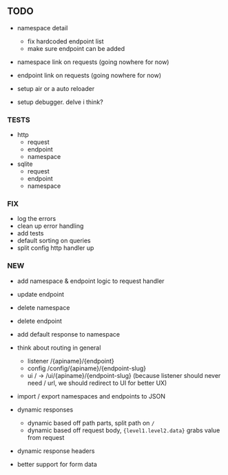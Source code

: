 ## TODO

- namespace detail
  - fix hardcoded endpoint list
  - make sure endpoint can be added
- namespace link on requests (going nowhere for now)
- endpoint link on requests (going nowhere for now)


- setup air or a auto reloader
- setup debugger. delve i think?

### TESTS

- http
  - request
  - endpoint
  - namespace
- sqlite
  - request
  - endpoint
  - namespace

### FIX

- log the errors
- clean up error handling
- add tests
- default sorting on queries
- split config http handler up

### NEW

- add namespace & endpoint logic to request handler
- update endpoint
- delete namespace
- delete endpoint
- add default response to namespace

- think about routing in general
    - listener /{apiname}/{endpoint}
    - config /config/{apiname}/{endpoint-slug}
    - ui / -> /ui/{apiname}/{endpoint-slug} (because listener should never need / url, we should redirect to UI for better UX)

 - import / export namespaces and endpoints to JSON

 - dynamic responses
   - dynamic based off path parts, split path on `/`
   - dynamic based off request body, `{level1.level2.data}` grabs value from request

 - dynamic response headers
 - better support for form data